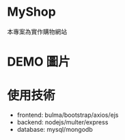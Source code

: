 # MyShop 
本專案為實作購物網站

# DEMO 圖片

# 使用技術
+ frontend: bulma/bootstrap/axios/ejs
+ backend: nodejs/multer/express
+ database: mysql/mongodb
